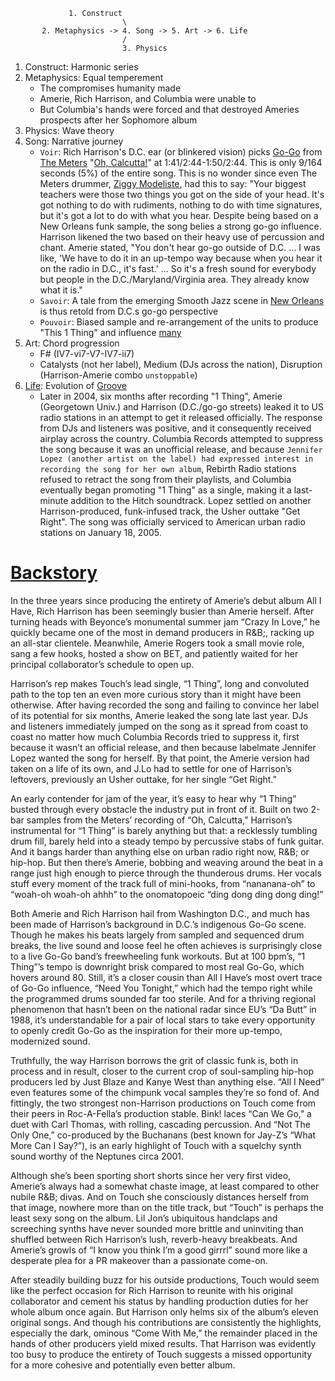                  1. Construct
                             \
           2. Metaphysics -> 4. Song -> 5. Art -> 6. Life
                             / 
                             3. Physics

1. Construct: Harmonic series
2. Metaphysics: Equal temperement
   - The compromises humanity made
   - Amerie, Rich Harrison, and Columbia were unable to
   - But Columbia's hands were forced and that destroyed Ameries prospects after her Sophomore album
3. Physics: Wave theory
4. Song: Narrative journey
   - `Voir`: Rich Harrison's D.C. ear (or blinkered vision) picks [Go-Go](https://en.wikipedia.org/wiki/1_Thing) from [The Meters](https://en.wikipedia.org/wiki/The_Meters) "[Oh, Calcutta!](https://www.youtube.com/watch?v=UJtRScjGK0U)" at 1:41/2:44-1:50/2:44. This is only 9/164 seconds (5%) of the entire song. This is no wonder since even The Meters drummer, [Ziggy Modeliste](https://en.wikipedia.org/wiki/Ziggy_Modeliste#), had this to say: "Your biggest teachers were those two things you got on the side of your head. It's got nothing to do with rudiments, nothing to do with time signatures, but it's got a lot to do with what you hear. Despite being based on a New Orleans funk sample, the song belies a strong go-go influence. Harrison likened the two based on their heavy use of percussion and chant. Amerie stated, "You don't hear go-go outside of D.C. ... I was like, 'We have to do it in an up-tempo way because when you hear it on the radio in D.C., it's fast.' ... So it's a fresh sound for everybody but people in the D.C./Maryland/Virginia area. They already know what it is." 
   - `Savoir`: A tale from the emerging Smooth Jazz scene in [New Orleans](https://en.wikipedia.org/wiki/Ziggy_Modeliste#) is thus retold from D.C.s go-go perspective
   - `Pouvoir`: Biased sample and re-arrangement of the units to produce "This 1 Thing" and influence [many](https://www.youtube.com/watch?v=Q0FxVGan0_8)
5. Art: Chord progression
   - F# (IV7-vi7-V7-IV7-ii7)
   - Catalysts (not her label), Medium (DJs across the nation), Disruption (Harrison-Amerie combo `unstoppable`)
6. [Life](https://en.wikipedia.org/wiki/Second_line_(parades)#Modern_second_lining): Evolution of [Groove](https://www.youtube.com/watch?v=Q0FxVGan0_8)
   - Later in 2004, six months after recording "1 Thing", Amerie (Georgetown Univ.) and Harrison (D.C./go-go streets) leaked it to US radio stations in an attempt to get it released officially. The response from DJs and listeners was positive, and it consequently received airplay across the country. Columbia Records attempted to suppress the song because it was an unofficial release, and because `Jennifer Lopez (another artist on the label) had expressed interest in recording the song for her own album`, Rebirth Radio stations refused to retract the song from their playlists, and Columbia eventually began promoting "1 Thing" as a single, making it a last-minute addition to the Hitch soundtrack. Lopez settled on another Harrison-produced, funk-infused track, the Usher outtake "Get Right". The song was officially serviced to American urban radio stations on January 18, 2005.
  
# [Backstory](https://web.archive.org/web/20071204044225/http://www.stylusmagazine.com/review.php?ID=3014)

In the three years since producing the entirety of Amerie’s debut album All I Have, Rich Harrison has been seemingly busier than Amerie herself. After turning heads with Beyonce’s monumental summer jam “Crazy In Love,” he quickly became one of the most in demand producers in R&B;, racking up an all-star clientele. Meanwhile, Amerie Rogers took a small movie role, sang a few hooks, hosted a show on BET, and patiently waited for her principal collaborator’s schedule to open up.

Harrison’s rep makes Touch’s lead single, “1 Thing”, long and convoluted path to the top ten an even more curious story than it might have been otherwise. After having recorded the song and failing to convince her label of its potential for six months, Amerie leaked the song late last year. DJs and listeners immediately jumped on the song as it spread from coast to coast no matter how much Columbia Records tried to suppress it, first because it wasn’t an official release, and then because labelmate Jennifer Lopez wanted the song for herself. By that point, the Amerie version had taken on a life of its own, and J.Lo had to settle for one of Harrison’s leftovers, previously an Usher outtake, for her single “Get Right.”

An early contender for jam of the year, it’s easy to hear why “1 Thing” busted through every obstacle the industry put in front of it. Built on two 2-bar samples from the Meters’ recording of “Oh, Calcutta,” Harrison’s instrumental for “1 Thing” is barely anything but that: a recklessly tumbling drum fill, barely held into a steady tempo by percussive stabs of funk guitar. And it bangs harder than anything else on urban radio right now, R&B; or hip-hop. But then there’s Amerie, bobbing and weaving around the beat in a range just high enough to pierce through the thunderous drums. Her vocals stuff every moment of the track full of mini-hooks, from “nananana-oh” to “woah-oh woah-oh ahhh” to the onomatopoeic “ding dong ding dong ding!”

Both Amerie and Rich Harrison hail from Washington D.C., and much has been made of Harrison’s background in D.C.’s indigenous Go-Go scene. Though he makes his beats largely from sampled and sequenced drum breaks, the live sound and loose feel he often achieves is surprisingly close to a live Go-Go band’s freewheeling funk workouts. But at 100 bpm’s, “1 Thing”’s tempo is downright brisk compared to most real Go-Go, which hovers around 80. Still, it’s a closer cousin than All I Have’s most overt trace of Go-Go influence, “Need You Tonight,” which had the tempo right while the programmed drums sounded far too sterile. And for a thriving regional phenomenon that hasn’t been on the national radar since EU’s “Da Butt” in 1988, it’s understandable for a pair of local stars to take every opportunity to openly credit Go-Go as the inspiration for their more up-tempo, modernized sound.

Truthfully, the way Harrison borrows the grit of classic funk is, both in process and in result, closer to the current crop of soul-sampling hip-hop producers led by Just Blaze and Kanye West than anything else. “All I Need” even features some of the chimpunk vocal samples they’re so fond of. And fittingly, the two strongest non-Harrison productions on Touch come from their peers in Roc-A-Fella’s production stable. Bink! laces “Can We Go,” a duet with Carl Thomas, with rolling, cascading percussion. And “Not The Only One,” co-produced by the Buchanans (best known for Jay-Z’s “What More Can I Say?”), is an early highlight of Touch with a squelchy synth sound worthy of the Neptunes circa 2001.

Although she’s been sporting short shorts since her very first video, Amerie’s always had a somewhat chaste image, at least compared to other nubile R&B; divas. And on Touch she consciously distances herself from that image, nowhere more than on the title track, but “Touch” is perhaps the least sexy song on the album. Lil Jon’s ubiquitous handclaps and screeching synths have never sounded more brittle and uninviting than shuffled between Rich Harrison’s lush, reverb-heavy breakbeats. And Amerie’s growls of “I know you think I’m a good girrrl” sound more like a desperate plea for a PR makeover than a passionate come-on.

After steadily building buzz for his outside productions, Touch would seem like the perfect occasion for Rich Harrison to reunite with his original collaborator and cement his status by handling production duties for her whole album once again. But Harrison only helms six of the album’s eleven original songs. And though his contributions are consistently the highlights, especially the dark, ominous “Come With Me,” the remainder placed in the hands of other producers yield mixed results. That Harrison was evidently too busy to produce the entirety of Touch suggests a missed opportunity for a more cohesive and potentially even better album.



